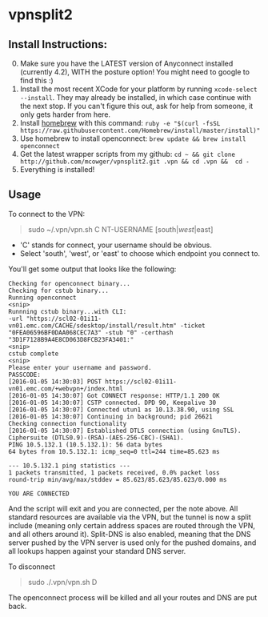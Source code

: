 vpnsplit2
=========


Install Instructions:
---------

0. Make sure you have the LATEST version of Anyconnect installed (currently 4.2), WITH the posture option!  You might need to google to find this :)
1. Install the most recent XCode for your platform by running `xcode-select --install`.  They may already be installed, in which case continue with the next stop.  If you can't figure this out, ask for help from someone, it only gets harder from here.
2. Install [homebrew](http://mxcl.github.com/homebrew/) with this command: `ruby -e "$(curl -fsSL https://raw.githubusercontent.com/Homebrew/install/master/install)"`
4. Use homebrew to install openconnect: `brew update && brew install openconnect`
5. Get the latest wrapper scripts from my github: `cd ~ && git clone http://github.com/mcowger/vpnsplit2.git .vpn && cd .vpn &&  cd -`
6. Everything is installed!

Usage
----------
To connect to the VPN:
>   sudo ~/.vpn/vpn.sh C NT-USERNAME [south|_west_|east] 

* 'C' stands for connect, your username should be obvious.  
* Select 'south', 'west', or 'east' to choose which endpoint you connect to.  

You'll get some output that looks like the following:

```
Checking for openconnect binary...
Checking for cstub binary...
Running openconnect
<snip>
Runnning cstub binary...with CLI:
-url "https://scl02-01i11-vn01.emc.com/CACHE/sdesktop/install/result.htm" -ticket "0FEA06596BF0DAA068CEC7A3" -stub "0" -certhash "3D1F7128B9A4E8CD063D8FCB23FA3401:"
<snip>
cstub complete
<snip>
Please enter your username and password.
PASSCODE:
[2016-01-05 14:30:03] POST https://scl02-01i11-vn01.emc.com/+webvpn+/index.html
[2016-01-05 14:30:07] Got CONNECT response: HTTP/1.1 200 OK
[2016-01-05 14:30:07] CSTP connected. DPD 90, Keepalive 30
[2016-01-05 14:30:07] Connected utun1 as 10.13.38.90, using SSL
[2016-01-05 14:30:07] Continuing in background; pid 26621
Checking connection functionality
[2016-01-05 14:30:07] Established DTLS connection (using GnuTLS). Ciphersuite (DTLS0.9)-(RSA)-(AES-256-CBC)-(SHA1).
PING 10.5.132.1 (10.5.132.1): 56 data bytes
64 bytes from 10.5.132.1: icmp_seq=0 ttl=244 time=85.623 ms

--- 10.5.132.1 ping statistics ---
1 packets transmitted, 1 packets received, 0.0% packet loss
round-trip min/avg/max/stddev = 85.623/85.623/85.623/0.000 ms

YOU ARE CONNECTED

```


And the script will exit and you are connected, per the note above.  All standard resources are available via the VPN, but the tunnel is now a split include (meaning only certain address spaces are routed through the VPN, and all others around it).  Split-DNS is also enabled, meaning that the DNS server pushed by the VPN server is used only for the pushed domains, and all lookups happen against your standard DNS server.


To disconnect
>sudo ./.vpn/vpn.sh D 

The openconnect process will be killed and all your routes and DNS are put back.
